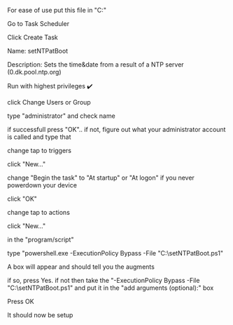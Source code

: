 For ease of use put this file in "C:\"


Go to Task Scheduler


Click Create Task


Name: setNTPatBoot

Description: Sets the time&date from a result of a NTP server (0.dk.pool.ntp.org)

Run with highest privileges ✔️



click Change Users or Group

type "administrator" and check name

if successfull press "OK".. if not, figure out what your administrator account is called and type that



change tap to triggers

click "New..."

change "Begin the task" to "At startup" or "At logon" if you never powerdown your device

click "OK"


change tap to actions

click "New..."

in the "program/script"

type "powershell.exe -ExecutionPolicy Bypass -File "C:\setNTPatBoot.ps1"

A box will appear and should tell you the augments

if so, press Yes. if not then take the "-ExecutionPolicy Bypass -File "C:\setNTPatBoot.ps1" and put it in the "add arguments (optional):" box

Press OK


It should now be setup
